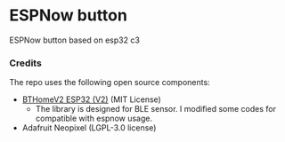 # ESPNow button #

ESPNow button based on esp32 c3

### Credits ###

The repo uses the following open source components:

* [BTHomeV2 ESP32 (V2)](https://github.com/Chreece/BTHomeV2-ESP32-example) (MIT License)
  - The library is designed for BLE sensor. I modified some codes for compatible with espnow usage.
* Adafruit Neopixel (LGPL-3.0 license)
